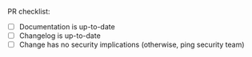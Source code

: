 PR checklist:
- [ ] Documentation is up-to-date
- [ ] Changelog is up-to-date
- [ ] Change has no security implications (otherwise, ping security team)
